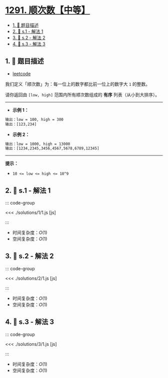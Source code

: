 # [1291. 顺次数【中等】](https://github.com/tnotesjs/TNotes.leetcode/tree/main/notes/1291.%20%E9%A1%BA%E6%AC%A1%E6%95%B0%E3%80%90%E4%B8%AD%E7%AD%89%E3%80%91)

<!-- region:toc -->

- [1. 📝 题目描述](#1--题目描述)
- [2. 🎯 s.1 - 解法 1](#2--s1---解法-1)
- [3. 🎯 s.2 - 解法 2](#3--s2---解法-2)
- [4. 🎯 s.3 - 解法 3](#4--s3---解法-3)

<!-- endregion:toc -->

## 1. 📝 题目描述

- [leetcode](https://leetcode.cn/problems/sequential-digits/)

我们定义「顺次数」为：每一位上的数字都比前一位上的数字大 `1` 的整数。

请你返回由 `[low, high]` 范围内所有顺次数组成的 **有序** 列表（从小到大排序）。

---

- **示例 1：**

```txt
输出：low = 100, high = 300
输出：[123,234]
```

- **示例 2：**

```txt
输出：low = 1000, high = 13000
输出：[1234,2345,3456,4567,5678,6789,12345]
```

---

**提示：**

- `10 <= low <= high <= 10^9`

## 2. 🎯 s.1 - 解法 1

::: code-group

<<< ./solutions/1/1.js [js]

:::

- 时间复杂度：$O(1)$
- 空间复杂度：$O(1)$

## 3. 🎯 s.2 - 解法 2

::: code-group

<<< ./solutions/2/1.js [js]

:::

- 时间复杂度：$O(1)$
- 空间复杂度：$O(1)$

## 4. 🎯 s.3 - 解法 3

::: code-group

<<< ./solutions/3/1.js [js]

:::

- 时间复杂度：$O(1)$
- 空间复杂度：$O(1)$
